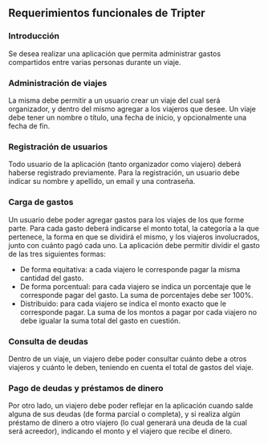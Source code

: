 ## Requerimientos funcionales de Tripter

### Introducción
Se desea realizar una aplicación que permita administrar gastos compartidos entre varias personas durante un viaje.

### Administración de viajes
La misma debe permitir a un usuario crear un viaje del cual será organizador, y dentro del mismo agregar a los viajeros que desee. Un viaje debe tener un nombre o título, una fecha de inicio, y opcionalmente una fecha de fin.

### Registración de usuarios
Todo usuario de la aplicación (tanto organizador como viajero) deberá haberse registrado previamente. Para la registración, un usuario debe indicar su nombre y apellido, un email y una contraseña.

### Carga de gastos
Un usuario debe poder agregar gastos para los viajes de los que forme parte. Para cada gasto deberá indicarse el monto total, la categoría a la que pertenece, la forma en que se dividirá el mismo, y los viajeros involucrados, junto con cuánto pagó cada uno. La aplicación debe permitir dividir el gasto de las tres siguientes formas: 
* De forma equitativa: a cada viajero le corresponde pagar la misma cantidad del gasto.
* De forma porcentual: para cada viajero se indica un porcentaje que le corresponde pagar del gasto. La suma de porcentajes debe ser 100%.
* Distribuido: para cada viajero se indica el monto exacto que le corresponde pagar. La suma de los montos a pagar por cada viajero no debe igualar la suma total del gasto en cuestión.

### Consulta de deudas
Dentro de un viaje, un viajero debe poder consultar cuánto debe a otros viajeros y cuánto le deben, teniendo en cuenta el total de gastos del viaje.

### Pago de deudas y préstamos de dinero
Por otro lado, un viajero debe poder reflejar en la aplicación cuando salde alguna de sus deudas (de forma parcial o completa), y si realiza algún préstamo de dinero a otro viajero (lo cual generará una deuda de la cual será acreedor), indicando el monto y el viajero que recibe el dinero.